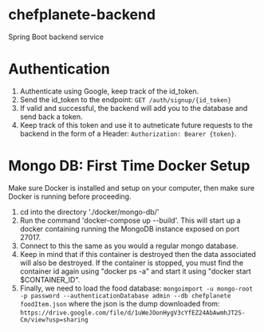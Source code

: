 # chefplanete-backend
Spring Boot backend service

# Authentication
1. Authenticate using Google, keep track of the id_token.
2. Send the id_token to the endpoint: `GET /auth/signup/{id_token}`
3. If valid and successful, the backend will add you to the database and send back a token.
4. Keep track of this token and use it to autneticate future requests to the backend in the form of a Header: `Authorization: Bearer {token}`.

# Mongo DB: First Time Docker Setup
Make sure Docker is installed and setup on your computer, then make sure Docker is running before proceeding.

1. cd into the directory './docker/mongo-db/'
2. Run the command 'docker-compose up --build'. This will start up a docker containing running the MongoDB instance exposed on port 27017.
3. Connect to this the same as you would a regular mongo database.
4. Keep in mind that if this container is destroyed then the data associated will also be destroyed. If the container is stopped, you must find the container id again using "docker ps -a" and start it using "docker start $CONTAINER_ID".
5. Finally, we need to load the food database: `mongoimport -u mongo-root -p password --authenticationDatabase admin --db chefplanete foodItem.json` where the json is the dump downloaded from: `https://drive.google.com/file/d/1uWeJOonHygV3cYfEZ24AbAwmhJT2S-Cm/view?usp=sharing`

